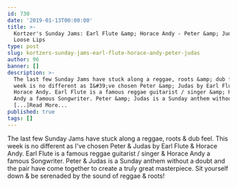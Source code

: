 ```yaml
---
id: 730
date: '2019-01-13T00:00:00'
title: >-
  Kortzer's Sunday Jams: Earl Flute &amp; Horace Andy - Peter &amp; Judas -
  Loose Lips
type: post
slug: kortzers-sunday-jams-earl-flute-horace-andy-peter-judas
author: 96
banner: []
description: >-
  The last few Sunday Jams have stuck along a reggae, roots &amp; dub feel. This
  week is no different as I&#39;ve chosen Peter &amp; Judas by Earl Flute &amp;
  Horace Andy. Earl Flute is a famous reggae guitarist / singer &amp; Horace
  Andy a famous Songwriter. Peter &amp; Judas is a Sunday anthem without a
  [...]Read More...
published: true
tags: []
---
```

The last few Sunday Jams have stuck along a reggae, roots & dub feel. This week is no different as I've chosen Peter & Judas by Earl Flute & Horace Andy. Earl Flute is a famous reggae guitarist / singer & Horace Andy a famous Songwriter. Peter & Judas is a Sunday anthem without a doubt and the pair have come together to create a truly great masterpiece. Sit yourself down & be serenaded by the sound of reggae & roots!